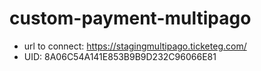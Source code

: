 # custom-payment-multipago

- url to connect: https://stagingmultipago.ticketeg.com/
- UID: 8A06C54A141E853B9B9D232C96066E81
